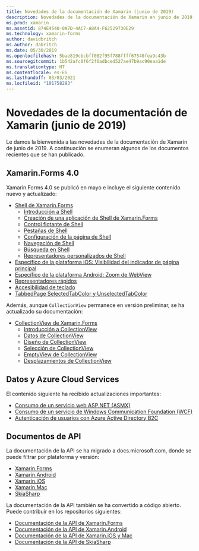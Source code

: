 ```yaml
---
title: Novedades de la documentación de Xamarin (junio de 2019)
description: Novedades de la documentación de Xamarin en junio de 2019.
ms.prod: xamarin
ms.assetid: 874E4540-0A7D-4AC7-A8A4-F62529730E29
ms.technology: xamarin-forms
author: davidbritch
ms.author: dabritch
ms.date: 05/30/2019
ms.openlocfilehash: 5bae819cbcbff082f95f788ffff67540fea9c43b
ms.sourcegitcommit: 1b542afc0f6f2f6adbced527ae47b9ac90eaa1de
ms.translationtype: HT
ms.contentlocale: es-ES
ms.lasthandoff: 03/03/2021
ms.locfileid: "101758293"
---
```

# <a name="xamarin-docs-whats-new-june-2019"></a>Novedades de la documentación de Xamarin (junio de 2019)

Le damos la bienvenida a las novedades de la documentación de Xamarin de junio de 2019. A continuación se enumeran algunos de los documentos recientes que se han publicado.

## <a name="xamarinforms-40"></a>Xamarin.Forms 4.0

Xamarin.Forms 4.0 se publicó en mayo e incluye el siguiente contenido nuevo y actualizado:

- [Shell de Xamarin.Forms](~/xamarin-forms/app-fundamentals/shell/index.md)
  - [Introducción a Shell](~/xamarin-forms/app-fundamentals/shell/introduction.md)
  - [Creación de una aplicación de Shell de Xamarin.Forms](~/xamarin-forms/app-fundamentals/shell/create.md)
  - [Control flotante de Shell](~/xamarin-forms/app-fundamentals/shell/flyout.md)
  - [Pestañas de Shell](~/xamarin-forms/app-fundamentals/shell/tabs.md)
  - [Configuración de la página de Shell](~/xamarin-forms/app-fundamentals/shell/pages.md)
  - [Navegación de Shell](~/xamarin-forms/app-fundamentals/shell/navigation.md)
  - [Búsqueda en Shell](~/xamarin-forms/app-fundamentals/shell/search.md)
  - [Representadores personalizados de Shell](~/xamarin-forms/app-fundamentals/shell/customrenderers.md)
- [Específico de la plataforma iOS: Visibilidad del indicador de página principal](~/xamarin-forms/platform/ios/page-home-indicator.md)
- [Específico de la plataforma Android: Zoom de WebView](~/xamarin-forms/platform/android/webview-zoom-controls.md)
- [Representadores rápidos](~/xamarin-forms/internals/fast-renderers.md)
- [Accesibilidad de teclado](~/xamarin-forms/app-fundamentals/accessibility/keyboard.md)
- [TabbedPage SelectedTabColor y UnselectedTabColor](~/xamarin-forms/app-fundamentals/navigation/tabbed-page.md)

Además, aunque `CollectionView` permanece en versión preliminar, se ha actualizado su documentación:

- [CollectionView de Xamarin.Forms](~/xamarin-forms/user-interface/collectionview/index.md)
  - [Introducción a CollectionView](~/xamarin-forms/user-interface/collectionview/introduction.md)
  - [Datos de CollectionView](~/xamarin-forms/user-interface/collectionview/populate-data.md)
  - [Diseño de CollectionView](~/xamarin-forms/user-interface/collectionview/layout.md)
  - [Selección de CollectionView](~/xamarin-forms/user-interface/collectionview/selection.md)
  - [EmptyView de CollectionView](~/xamarin-forms/user-interface/collectionview/emptyview.md)
  - [Desplazamientos de CollectionView](~/xamarin-forms/user-interface/collectionview/scrolling.md)

## <a name="data--azure-cloud-services"></a>Datos y Azure Cloud Services

El contenido siguiente ha recibido actualizaciones importantes:

- [Consumo de un servicio web ASP.NET (ASMX)](~/xamarin-forms/data-cloud/web-services/asmx.md)
- [Consumo de un servicio de Windows Communication Foundation (WCF)](~/xamarin-forms/data-cloud/web-services/wcf.md)
- [Autenticación de usuarios con Azure Active Directory B2C](~/xamarin-forms/data-cloud/authentication/azure-ad-b2c.md)

## <a name="api-docs"></a>Documentos de API

La documentación de la API se ha migrado a docs.microsoft.com, donde se puede filtrar por plataforma y versión:

- [Xamarin.Forms](xref:Xamarin.Forms)
- [Xamarin.Android](/dotnet/api/?view=xamarinandroid-7.1)
- [Xamarin.iOS](/dotnet/api/?view=xamarin-ios-sdk-12)
- [Xamarin.Mac](/dotnet/api/?view=xamarinmac-3.0)
- [SkiaSharp](xref:SkiaSharp)

La documentación de la API también se ha convertido a código abierto. Puede contribuir en los repositorios siguientes:

- [Documentación de la API de Xamarin.Forms](https://github.com/xamarin/Xamarin.Forms-api-docs)
- [Documentación de la API de Xamarin.Android](https://github.com/xamarin/android-api-docs)
- [Documentación de la API de Xamarin.iOS y Mac](https://github.com/xamarin/apple-api-docs)
- [Documentación de la API de SkiaSharp](https://github.com/mono/skiasharp-api-docs)
